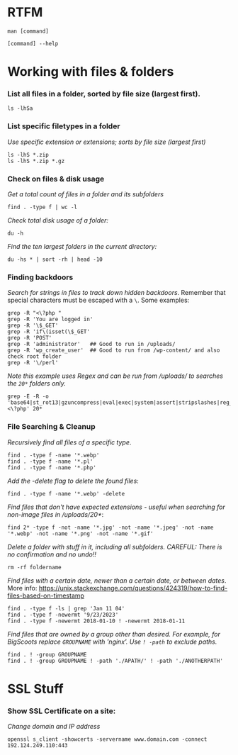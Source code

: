 # RTFM
```
man [command]
```

```
[command] --help
```

# Working with files & folders

### List all files in a folder, sorted by file size (largest first).
```
ls -lhSa
```

### List specific filetypes in a folder
_Use specific extension or extensions; sorts by file size (largest first)_
```
ls -lhS *.zip
ls -lhS *.zip *.gz
```

### Check on files & disk usage
_Get a total count of files in a folder and its subfolders_
```
find . -type f | wc -l
```
_Check total disk usage of a folder:_
```
du -h
```
_Find the ten largest folders in the current directory:_
```
du -hs * | sort -rh | head -10
```

### Finding backdoors
_Search for strings in files to track down hidden backdoors_. Remember that special characters must be escaped with a `\`. Some examples:
```
grep -R "<\?php "
grep -R 'You are logged in'
grep -R '\$_GET'
grep -R 'if\(isset(\$_GET'
grep -R 'POST'
grep -R 'administrator'   ## Good to run in /uploads/
grep -R 'wp_create_user'  ## Good to run from /wp-content/ and also check root folder
grep -R '\/perl'
```
_Note this example uses Regex and can be run from /uploads/ to searches the `20*` folders only._
```
grep -E -R -o 'base64|st_rot13|gzuncompress|eval|exec|system|assert|stripslashes|reg_replace|move_uploaded_file|<\?php' 20*
```

### File Searching & Cleanup
_Recursively find all files of a specific type_.
```
find . -type f -name '*.webp'
find . -type f -name '*.pl'
find . -type f -name '*.php'
```
_Add the -delete flag to delete the found files_:
```
find . -type f -name '*.webp' -delete
```
_Find files that don't have expected extensions - useful when searching for non-image files in /uploads/20*_:
```
find 2* -type f -not -name '*.jpg' -not -name '*.jpeg' -not -name '*.webp' -not -name '*.png' -not -name '*.gif'
```
_Delete a folder with stuff in it, including all subfolders. CAREFUL: There is no confirmation and no undo!!_
```
rm -rf foldername
```
_Find files with a certain date, newer than a certain date, or between dates_. More info:
https://unix.stackexchange.com/questions/424319/how-to-find-files-based-on-timestamp
```
find . -type f -ls | grep 'Jan 11 04'
find . -type f -newermt '9/23/2023'
find . -type f -newermt 2018-01-10 ! -newermt 2018-01-11 
```
_Find files that are owned by a group other than desired. For example, for BigScoots replace `GROUPNAME` with 'nginx'. Use `! -path` to exclude paths._
```
find . ! -group GROUPNAME 
find . ! -group GROUPNAME ! -path './APATH/' ! -path './ANOTHERPATH'
```

# SSL Stuff

### Show SSL Certificate on a site:
_Change domain and IP address_
```
openssl s_client -showcerts -servername www.domain.com -connect 192.124.249.110:443
```
